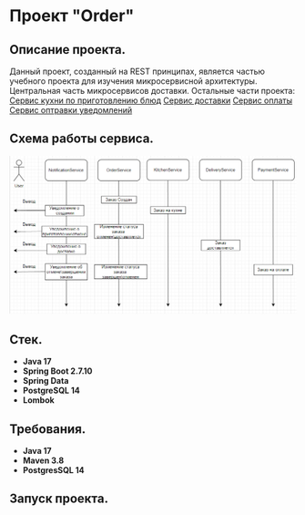 # Проект "Order"

## Описание проекта.

Данный проект, созданный на REST принципах, является частью учебного проекта для изучения микросервисной архитектуры. 
Центральная часть микросервисов доставки. 
Остальные части проекта:
[Сервис кухни по приготовлению блюд](https://github.com/SevaStopAll/job4j_kitchen)
[Сервис доставки](https://github.com/SevaStopAll/job4j_delivery)
[Сервис оплаты](https://github.com/SevaStopAll/job4j_payment)
[Сервис оптравки уведомлений](https://github.com/SevaStopAll/job4j_notification)

## Схема работы сервиса.

![](files/Scheme.png)

## Стек.

- **Java 17**
- **Spring Boot 2.7.10**
- **Spring Data**
- **PostgreSQL 14**
- **Lombok**


## Требования.

- **Java 17**
- **Maven 3.8**
- **PostgresSQL 14**

## Запуск проекта.
